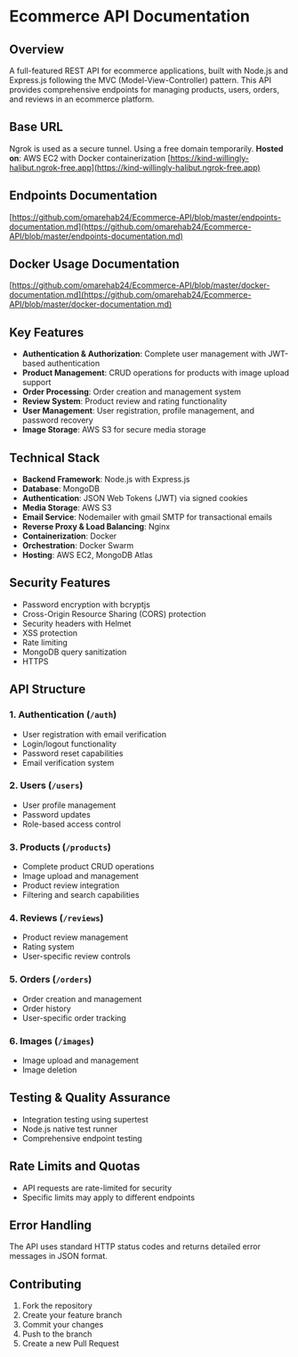 # Ecommerce API Documentation

## Overview
A full-featured REST API for ecommerce applications, built with Node.js and Express.js following the MVC (Model-View-Controller) pattern. This API provides comprehensive endpoints for managing products, users, orders, and reviews in an ecommerce platform.

## Base URL
Ngrok is used as a secure tunnel. Using a free domain temporarily.
**Hosted on**: AWS EC2 with Docker containerization
[https://kind-willingly-halibut.ngrok-free.app](https://kind-willingly-halibut.ngrok-free.app)

## Endpoints Documentation
[https://github.com/omarehab24/Ecommerce-API/blob/master/endpoints-documentation.md](https://github.com/omarehab24/Ecommerce-API/blob/master/endpoints-documentation.md)

## Docker Usage Documentation
[https://github.com/omarehab24/Ecommerce-API/blob/master/docker-documentation.md](https://github.com/omarehab24/Ecommerce-API/blob/master/docker-documentation.md)

## Key Features
- **Authentication & Authorization**: Complete user management with JWT-based authentication
- **Product Management**: CRUD operations for products with image upload support
- **Order Processing**: Order creation and management system
- **Review System**: Product review and rating functionality
- **User Management**: User registration, profile management, and password recovery
- **Image Storage**: AWS S3 for secure media storage

## Technical Stack
- **Backend Framework**: Node.js with Express.js
- **Database**: MongoDB
- **Authentication**: JSON Web Tokens (JWT) via signed cookies
- **Media Storage**: AWS S3
- **Email Service**: Nodemailer with gmail SMTP for transactional emails
- **Reverse Proxy & Load Balancing**: Nginx
- **Containerization**: Docker
- **Orchestration**: Docker Swarm
- **Hosting**: AWS EC2, MongoDB Atlas

## Security Features
- Password encryption with bcryptjs
- Cross-Origin Resource Sharing (CORS) protection
- Security headers with Helmet
- XSS protection
- Rate limiting
- MongoDB query sanitization
- HTTPS

## API Structure

### 1. Authentication (`/auth`)
- User registration with email verification
- Login/logout functionality
- Password reset capabilities
- Email verification system

### 2. Users (`/users`)
- User profile management
- Password updates
- Role-based access control

### 3. Products (`/products`)
- Complete product CRUD operations
- Image upload and management
- Product review integration
- Filtering and search capabilities

### 4. Reviews (`/reviews`)
- Product review management
- Rating system
- User-specific review controls

### 5. Orders (`/orders`)
- Order creation and management
- Order history
- User-specific order tracking

### 6. Images (`/images`)
- Image upload and management
- Image deletion

## Testing & Quality Assurance
- Integration testing using supertest
- Node.js native test runner
- Comprehensive endpoint testing

## Rate Limits and Quotas
- API requests are rate-limited for security
- Specific limits may apply to different endpoints

## Error Handling
The API uses standard HTTP status codes and returns detailed error messages in JSON format.

## Contributing
1. Fork the repository
2. Create your feature branch
3. Commit your changes
4. Push to the branch
5. Create a new Pull Request


